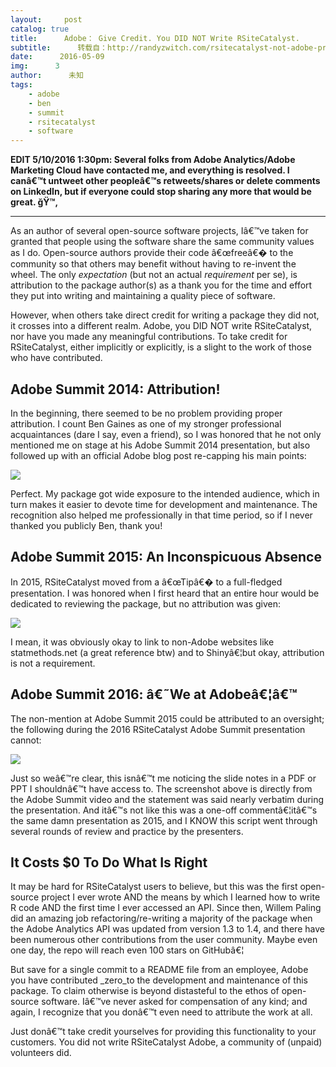 ```yaml
---
layout:     post
catalog: true
title:      Adobe： Give Credit. You DID NOT Write RSiteCatalyst.
subtitle:      转载自：http://randyzwitch.com/rsitecatalyst-not-adobe-product/
date:      2016-05-09
img:      3
author:      未知
tags:
    - adobe
    - ben
    - summit
    - rsitecatalyst
    - software
---
```


**EDIT 5/10/2016 1:30pm: Several folks from Adobe Analytics/Adobe Marketing Cloud have contacted me, and everything is resolved. I canâ€™t untweet other peopleâ€™s retweets/shares or delete comments on LinkedIn, but if everyone could stop sharing any more that would be great. ğŸ™‚**

---

As an author of several open-source software projects, Iâ€™ve taken for granted that people using the software share the same community values as I do. Open-source authors provide their code â€œfreeâ€� to the community so that others may benefit without having to re-invent the wheel. The only *expectation* (but not an actual *requirement* per se), is attribution to the package author(s) as a thank you for the time and effort they put into writing and maintaining a quality piece of software.

However, when others take direct credit for writing a package they did not, it crosses into a different realm. Adobe, you DID NOT write RSiteCatalyst, nor have you made any meaningful contributions. To take credit for RSiteCatalyst, either implicitly or explicitly, is a slight to the work of those who have contributed.

## Adobe Summit 2014: Attribution!

In the beginning, there seemed to be no problem providing proper attribution. I count Ben Gaines as one of my stronger professional acquaintances (dare I say, even a friend), so I was honored that he not only mentioned me on stage at his Adobe Summit 2014 presentation, but also followed up with an official Adobe blog post re-capping his main points:

![](http://randyzwitch.com/wp-content/uploads/2016/05/rsitecatalyst-attribution-1024x603.png)


Perfect. My package got wide exposure to the intended audience, which in turn makes it easier to devote time for development and maintenance. The recognition also helped me professionally in that time period, so if I never thanked you publicly Ben, thank you!

## Adobe Summit 2015: An Inconspicuous Absence

In 2015, RSiteCatalyst moved from a â€œTipâ€� to a full-fledged presentation. I was honored when I first heard that an entire hour would be dedicated to reviewing the package, but no attribution was given:

![](http://randyzwitch.com/wp-content/uploads/2016/05/rsitecatalyst-resources-1024x569.png)


I mean, it was obviously okay to link to non-Adobe websites like statmethods.net (a great reference btw) and to Shinyâ€¦but okay, attribution is not a requirement.

## Adobe Summit 2016: â€˜We at Adobeâ€¦â€™

The non-mention at Adobe Summit 2015 could be attributed to an oversight; the following during the 2016 RSiteCatalyst Adobe Summit presentation cannot:

![](http://randyzwitch.com/wp-content/uploads/2016/05/rsitecatalyst-randy-zwitch-1024x659.png)


Just so weâ€™re clear, this isnâ€™t me noticing the slide notes in a PDF or PPT I shouldnâ€™t have access to. The screenshot above is directly from the Adobe Summit video and the statement was said nearly verbatim during the presentation. And itâ€™s not like this was a one-off commentâ€¦itâ€™s the same damn presentation as 2015, and I KNOW this script went through several rounds of review and practice by the presenters.

## It Costs $0 To Do What Is Right

It may be hard for RSiteCatalyst users to believe, but this was the first open-source project I ever wrote AND the means by which I learned how to write R code AND the first time I ever accessed an API. Since then, Willem Paling did an amazing job refactoring/re-writing a majority of the package when the Adobe Analytics API was updated from version 1.3 to 1.4, and there have been numerous other contributions from the user community. Maybe even one day, the repo will reach even 100 stars on GitHubâ€¦

But save for a single commit to a README file from an employee, Adobe you have contributed _zero_to the development and maintenance of this package. To claim otherwise is beyond distasteful to the ethos of open-source software. Iâ€™ve never asked for compensation of any kind; and again, I recognize that you donâ€™t even need to attribute the work at all.

Just donâ€™t take credit yourselves for providing this functionality to your customers. You did not write RSiteCatalyst Adobe, a community of (unpaid) volunteers did.
